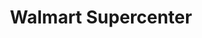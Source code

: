 ---
title: "Walmart Supercenter"
url: /albuquerque/walmart-supercenter-wyoming-boulevard-northeast/
shop: Supermarkt
---